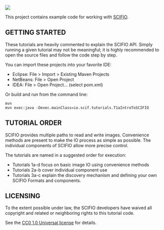 [![](http://jenkins.imagej.net/job/SCIFIO-tutorials/lastBuild/badge/icon)](http://jenkins.imagej.net/job/SCIFIO-tutorials/)

This project contains example code for working with [SCIFIO][1].


GETTING STARTED
---------------

These tutorials are heavily commented to explain the SCIFIO API.
Simply running a given tutorial may not be meaningful; it is
highly recommended to open the source files and follow the code
step by step.

You can import these projects into your favorite IDE:

  * Eclipse: File > Import > Existing Maven Projects
  * NetBeans: File > Open Project
  * IDEA: File > Open Project... (select pom.xml)

Or build and run from the command line:

    mvn
    mvn exec:java -Dexec.mainClass=io.scif.tutorials.T1aIntroToSCIFIO

TUTORIAL ORDER
-------------
SCIFIO provides multiple paths to read and write images. Convenience
methods are present to make the IO process as simple as possible. The
individual components of SCIFIO allow more precise control.

The tutorials are named in a suggested order for execution:
  * Tutorials 1a-d focus on basic image IO using convenience methods
  * Tutorials 2a-b cover individual component use
  * Tutorials 3a-c explain the discovery mechanism and defining
    your own SCIFIO Formats and components.

LICENSING
---------

To the extent possible under law, the SCIFIO developers have waived
all copyright and related or neighboring rights to this tutorial code.

See the [CC0 1.0 Universal license][2] for details.

[1]: http://loci.wisc.edu/software/scifio
[2]: http://creativecommons.org/publicdomain/zero/1.0/

